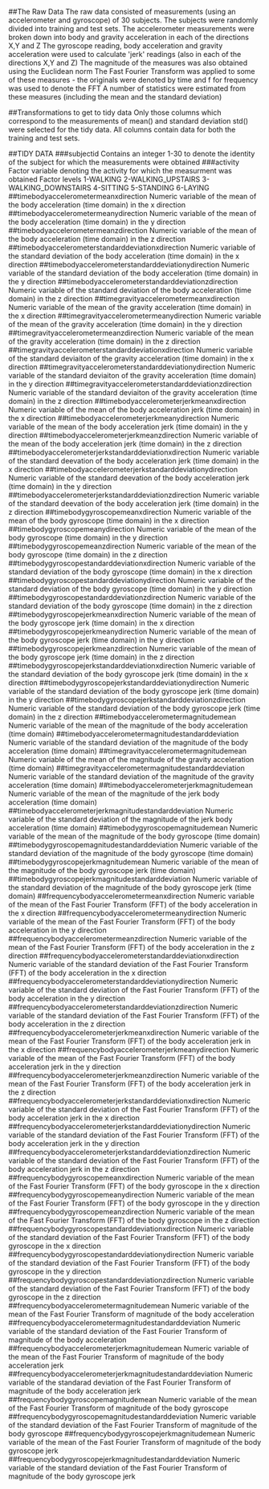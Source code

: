 ##The Raw Data
The raw data consisted of measurements (using an accelerometer and gyroscope) of 30 subjects.
The subjects were randomly divided into training and test sets.
The accelerometer measurements were broken down into body and gravity acceleration in each of the directions X,Y and Z
The gyroscope reading, body acceleration and gravity acceleration were used to calculate 'jerk' readings (also in each of the directions X,Y and Z)
The magnitude of the measures was also obtained using the Euclidean norm
The Fast Fourier Transform was applied to some of these measures - the originals were denoted by time and f for frequency was used to denote the FFT
A number of statistics were estimated from these measures (including the mean and the standard deviation)



##Transformations to get to tidy data
Only those columns which correspond to the measurements of mean() and standard deviation std() were selected for the tidy data.
All columns contain data for both the training and test sets.


 
##TIDY DATA
###subjectid
Contains an integer 1-30 to denote the identity of the subject for which the measurements were obtained
###activity
Factor variable denoting the activity for which the measurment was obtained
Factor levels 1-WALKING 2-WALKING_UPSTAIRS 3-WALKING_DOWNSTAIRS 4-SITTING 5-STANDING 6-LAYING
##timebodyaccelerometermeanxdirection
Numeric variable of the mean of the body acceleration (time domain) in the x direction
##timebodyaccelerometermeanydirection
Numeric variable of the mean of the body acceleration (time domain) in the y direction
##timebodyaccelerometermeanzdirection
Numeric variable of the mean of the body acceleration (time domain) in the z direction
##timebodyaccelerometerstandarddeviationxdirection
Numeric variable of the standard deviation of the body acceleration (time domain) in the x direction
##timebodyaccelerometerstandarddeviationydirection
Numeric variable of the standard deviation of the body acceleration (time domain) in the y direction
##timebodyaccelerometerstandarddeviationzdirection
Numeric variable of the standard deviation of the body acceleration (time domain) in the z direction
##timegravityaccelerometermeanxdirection
Numeric variable of the mean of the gravity acceleration (time domain) in the x direction
##timegravityaccelerometermeanydirection
Numeric variable of the mean of the gravity acceleration (time domain) in the y direction
##timegravityaccelerometermeanzdirection
Numeric variable of the mean of the gravity acceleration (time domain) in the z direction
##timegravityaccelerometerstandarddeviationxdirection
Numeric variable of the standard deviaiton of the gravity acceleration (time domain) in the x direction
##timegravityaccelerometerstandarddeviationydirection
Numeric variable of the standard deviaiton of the gravity acceleration (time domain) in the y direction
##timegravityaccelerometerstandarddeviationzdirection
Numeric variable of the standard deviaiton of the gravity acceleration (time domain) in the z direction
##timebodyaccelerometerjerkmeanxdirection
Numeric variable of the mean of the body acceleration jerk (time domain) in the x direction
##timebodyaccelerometerjerkmeanydirection
Numeric variable of the mean of the body acceleration jerk (time domain) in the y direction
##timebodyaccelerometerjerkmeanzdirection
Numeric variable of the mean of the body acceleration jerk (time domain) in the z direction
##timebodyaccelerometerjerkstandarddeviationxdirection
Numeric variable of the standard deevation of the body acceleration jerk (time domain) in the x direction
##timebodyaccelerometerjerkstandarddeviationydirection
Numeric variable of the standard deevation of the body acceleration jerk (time domain) in the y direction
##timebodyaccelerometerjerkstandarddeviationzdirection
Numeric variable of the standard deevation of the body acceleration jerk (time domain) in the z direction
##timebodygyroscopemeanxdirection
Numeric variable of the mean of the body gyroscope (time domain) in the x direction 
##timebodygyroscopemeanydirection
Numeric variable of the mean of the body gyroscope (time domain) in the y direction
##timebodygyroscopemeanzdirection
Numeric variable of the mean of the body gyroscope (time domain) in the z direction
##timebodygyroscopestandarddeviationxdirection
Numeric variable of the standard deviation of the body gyroscope (time domain) in the x direction
##timebodygyroscopestandarddeviationydirection
Numeric variable of the standard deviation of the body gyroscope (time domain) in the y direction
##timebodygyroscopestandarddeviationzdirection
Numeric variable of the standard deviation of the body gyroscope (time domain) in the z direction
##timebodygyroscopejerkmeanxdirection
Numeric variable of the mean of the body gyroscope jerk (time domain) in the x direction
##timebodygyroscopejerkmeanydirection
Numeric variable of the mean of the body gyroscope jerk (time domain) in the y direction
##timebodygyroscopejerkmeanzdirection
Numeric variable of the mean of the body gyroscope jerk (time domain) in the z direction
##timebodygyroscopejerkstandarddeviationxdirection
Numeric variable of the standard deviation of the body gyroscope jerk (time domain) in the x direction
##timebodygyroscopejerkstandarddeviationydirection
Numeric variable of the standard deviation of the body gyroscope jerk (time domain) in the y direction
##timebodygyroscopejerkstandarddeviationzdirection
Numeric variable of the standard deviation of the body gyroscope jerk (time domain) in the z direction
##timebodyaccelerometermagnitudemean
Numeric variable of the mean of the magnitude of the body acceleration (time domain)
##timebodyaccelerometermagnitudestandarddeviation
Numeric variable of the standard deviation of the magnitude of the body acceleration (time domain)
##timegravityaccelerometermagnitudemean
Numeric variable of the mean of the magnitude of the gravity acceleration (time domain)
##timegravityaccelerometermagnitudestandarddeviation
Numeric variable of the standard deviation of the magnitude of the gravity acceleration (time domain)
##timebodyaccelerometerjerkmagnitudemean
Numeric variable of the mean of the magnitude of the jerk body acceleration (time domain)
##timebodyaccelerometerjerkmagnitudestandarddeviation
Numeric variable of the standard deviation of the magnitude of the jerk body acceleration (time domain)
##timebodygyroscopemagnitudemean
Numeric variable of the mean of the magnitude of the body gyroscope (time domain)
##timebodygyroscopemagnitudestandarddeviation
Numeric variable of the standard deviation of the magnitude of the body gyroscope (time domain)
##timebodygyroscopejerkmagnitudemean
Numeric variable of the mean of the magnitude of the body gyroscope jerk (time domain)
##timebodygyroscopejerkmagnitudestandarddeviation
Numeric variable of the standard deviation of the magnitude of the body gyroscope jerk (time domain)
##frequencybodyaccelerometermeanxdirection
Numeric variable of the mean of the Fast Fourier Transform (FFT) of the body acceleration in the x direction
##frequencybodyaccelerometermeanydirection
Numeric variable of the mean of the Fast Fourier Transform (FFT) of the body acceleration in the y direction
##frequencybodyaccelerometermeanzdirection
Numeric variable of the mean of the Fast Fourier Transform (FFT) of the body acceleration in the z direction
##frequencybodyaccelerometerstandarddeviationxdirection
Numeric variable of the standard deviation of the Fast Fourier Transform (FFT) of the body acceleration in the x direction
##frequencybodyaccelerometerstandarddeviationydirection
Numeric variable of the standard deviation of the Fast Fourier Transform (FFT) of the body acceleration in the y direction
##frequencybodyaccelerometerstandarddeviationzdirection
Numeric variable of the standard deviation of the Fast Fourier Transform (FFT) of the body acceleration in the z direction
##frequencybodyaccelerometerjerkmeanxdirection
Numeric variable of the mean of the Fast Fourier Transform (FFT) of the body acceleration jerk in the x direction
##frequencybodyaccelerometerjerkmeanydirection
Numeric variable of the mean of the Fast Fourier Transform (FFT) of the body acceleration jerk in the y direction
##frequencybodyaccelerometerjerkmeanzdirection
Numeric variable of the mean of the Fast Fourier Transform (FFT) of the body acceleration jerk in the z direction
##frequencybodyaccelerometerjerkstandarddeviationxdirection
Numeric variable of the standard deviation of the Fast Fourier Transform (FFT) of the body acceleration jerk in the x direction
##frequencybodyaccelerometerjerkstandarddeviationydirection
Numeric variable of the standard deviation of the Fast Fourier Transform (FFT) of the body acceleration jerk in the y direction
##frequencybodyaccelerometerjerkstandarddeviationzdirection
Numeric variable of the standard deviation of the Fast Fourier Transform (FFT) of the body acceleration jerk in the z direction
##frequencybodygyroscopemeanxdirection
Numeric variable of the mean of the Fast Fourier Transform (FFT) of the body gyroscope in the x direction
##frequencybodygyroscopemeanydirection
Numeric variable of the mean of the Fast Fourier Transform (FFT) of the body gyroscope in the y direction
##frequencybodygyroscopemeanzdirection
Numeric variable of the mean of the Fast Fourier Transform (FFT) of the body gyroscope in the z direction
##frequencybodygyroscopestandarddeviationxdirection
Numeric variable of the standard deviation of the Fast Fourier Transform (FFT) of the body gyroscope in the x direction
##frequencybodygyroscopestandarddeviationydirection
Numeric variable of the standard deviation of the Fast Fourier Transform (FFT) of the body gyroscope in the y direction
##frequencybodygyroscopestandarddeviationzdirection
Numeric variable of the standard deviation of the Fast Fourier Transform (FFT) of the body gyroscope in the z direction
##frequencybodyaccelerometermagnitudemean
Numeric variable of the mean of the Fast Fourier Transform of magnitude of the body acceleration
##frequencybodyaccelerometermagnitudestandarddeviation
Numeric variable of the standard deviation of the Fast Fourier Transform of magnitude of the body acceleration
##frequencybodyaccelerometerjerkmagnitudemean
Numeric variable of the mean of the Fast Fourier Transform of magnitude of the body acceleration jerk
##frequencybodyaccelerometerjerkmagnitudestandarddeviation
Numeric variable of the standarad deviation of the Fast Fourier Transform of magnitude of the body acceleration jerk
##frequencybodygyroscopemagnitudemean
Numeric variable of the mean of the Fast Fourier Transform of magnitude of the body gyroscope
##frequencybodygyroscopemagnitudestandarddeviation
Numeric variable of the standard deviation of the Fast Fourier Transform of magnitude of the body gyroscope
##frequencybodygyroscopejerkmagnitudemean
Numeric variable of the mean of the Fast Fourier Transform of magnitude of the body gyroscope jerk
##frequencybodygyroscopejerkmagnitudestandarddeviation
Numeric variable of the standard deviation of the Fast Fourier Transform of magnitude of the body gyroscope jerk